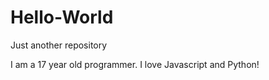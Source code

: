 # Hello-World
Just another repository

I am a 17 year old programmer. I love Javascript and Python!
